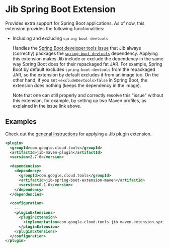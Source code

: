 # Jib Spring Boot Extension

Provides extra support for Spring Boot applications. As of now, this extension provides the following functionalities:

- Including and excluding `spring-boot-devtools`

   Handles the [Spring Boot developer tools issue](https://github.com/GoogleContainerTools/jib/issues/2336) that Jib always (correctly) packages the [`spring-boot-devtools`](https://docs.spring.io/spring-boot/docs/current/reference/html/using-spring-boot.html#using-boot-devtools) dependency. Applying this extension makes Jib include or exclude the dependency in the same way Spring Boot does for their repackaged fat JAR. For example, Spring Boot by default excludes `spring-boot-devtools` from the repackaged JAR, so the extension by default excludes it from an image too. On the other hand, if you set `<excludeDevtools>false` in Spring Boot, the extension does nothing (keeps the dependency in the image).

   Note that one can still properly and correctly resolve this "issue" without this extension, for example, by setting up two Maven profiles, as explained in the issue link above.

## Examples

Check out the [genenal instructions](../../README.md#using-jib-plugin-extensions) for applying a Jib plugin extension.

```xml
<plugin>
  <groupId>com.google.cloud.tools</groupId>
  <artifactId>jib-maven-plugin</artifactId>
  <version>2.7.0</version>

  <dependencies>
    <dependency>
      <groupId>com.google.cloud.tools</groupId>
      <artifactId>jib-spring-boot-extension-maven</artifactId>
      <version>0.1.0</version>
    </dependency>
  </dependencies>

  <configuration>
    ...
    <pluginExtensions>
      <pluginExtension>
        <implementation>com.google.cloud.tools.jib.maven.extension.springboot.JibSpringBootExtension</implementation>
      </pluginExtension>
    </pluginExtensions>
  </configuration>
</plugin>
```
